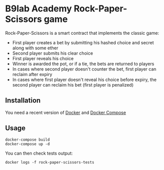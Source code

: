 # B9lab Academy Rock-Paper-Scissors game

Rock-Paper-Scissors is a smart contract that implements the classic game:
- First player creates a bet by submitting his hashed choice and secret along with some ether
- Second player submits his clear choice
- First player reveals his choice
- Winner is awarded the pot, or if a tie, the bets are returned to players
- In cases where second player doesn't counter the bet, first player can reclaim after expiry
- In cases where first player doesn't reveal his choice before expiry, the second player can reclaim his bet (first player is penalized)

## Installation

You need a recent version of [Docker](https://docs.docker.com/install/) and [Docker Compose](https://docs.docker.com/compose/install/)

## Usage

```
docker-compose build
docker-compose up -d
```

You can then check tests output:
```
docker logs -f rock-paper-scissors-tests
```